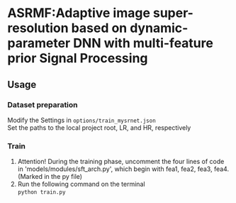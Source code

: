# ASRMF:Adaptive image super-resolution based on dynamic-parameter DNN with multi-feature prior Signal Processing  
## Usage
### Dataset preparation  
Modify the Settings in `options/train_mysrnet.json`  
Set the paths to the local project root, LR, and HR, respectively
### Train
1. Attention! During the training phase, uncomment the four lines of code in 'models/modules/sft_arch.py', which begin with fea1, fea2, fea3, fea4. (Marked in the py file)  
2. Run the following command on the terminal  
`python train.py`  
